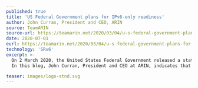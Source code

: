 ```yaml
---
published: true
title: 'US Federal Government plans for IPv6-only readiness'
author: John Curran, President and CEO, ARIN
source: TeamARIN
source-url: https://teamarin.net/2020/03/04/u-s-federal-government-plans-for-ipv6-only-readiness/
date: 2020-07-01
eurl: https://teamarin.net/2020/03/04/u-s-federal-government-plans-for-ipv6-only-readiness/
technology: 'SRv6'
excerpt: >-
  On 2 March 2020, the United States Federal Government released a statement about their plan to transition the majority of U.S. Government networks and services to IPv6-only networks inside the next five years. The new draft requires that "at least 80% of IP-enabled assets on federal networks are IPv6-only by the end of fiscal 2025".<br />
  In this blog, John Curran, President and CEO at ARIN, indicates that "Now is the time to begin your IPv6 planning and deployment, if you haven’t already."

teaser: images/logo-stnd.svg
---
```

